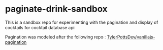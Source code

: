 # paginate-drink-sandbox
This is a sandbox repo for experimenting with the pagination and display of cocktails for cocktail database api


Pagination was modeled after the following repo : [TylerPottsDev/vanillajs-pagination](https://github.com/TylerPottsDev/vanillajs-pagination)
